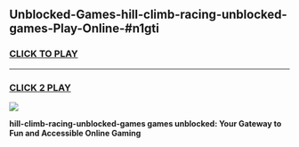 
## Unblocked-Games-hill-climb-racing-unblocked-games-Play-Online-#n1gti
<h3>
<a href="https://premium.freeplayer.one?title=hill-climb-racing-unblocked-games&ref=27F">CLICK TO PLAY</a></h3>
<hr>

<h3>
<a href="https://premium.freeplayer.one?title=hill-climb-racing-unblocked-games&ref=27F">CLICK 2 PLAY</a>
  
</h3>

<a href="https://premium.freeplayer.one?title=hill-climb-racing-unblocked-games&ref=27F"><img src="https://clearcache.store/games.png"></a>


**hill-climb-racing-unblocked-games games unblocked: Your Gateway to Fun and Accessible Online Gaming**
